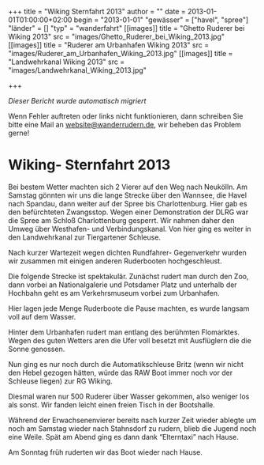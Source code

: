 +++
title = "Wiking Sternfahrt 2013"
author = ""
date = 2013-01-01T01:00:00+02:00
begin = "2013-01-01"
"gewässer" = ["havel", "spree"]
"länder" = []
"typ" = "wanderfahrt"
[[images]]
title = "Ghetto Ruderer bei Wiking 2013"
src = "images/Ghetto_Ruderer_bei_Wiking_2013.jpg"
[[images]]
title = "Ruderer am Urbanhafen Wiking 2013"
src = "images/Ruderer_am_Urbanhafen_Wiking_2013.jpg"
[[images]]
title = "Landwehrkanal Wiking 2013"
src = "images/Landwehrkanal_Wiking_2013.jpg"

+++


*Dieser Bericht wurde automatisch migriert*

Wenn Fehler auftreten oder links nicht funktionieren, dann schreiben Sie bitte eine Mail an website@wanderrudern.de, wir beheben das Problem gerne!



# Wiking- Sternfahrt 2013


Bei bestem Wetter machten sich 2 Vierer auf den Weg nach Neukölln. Am Samstag gönnten wir uns die lange Strecke über den Wannsee, die Havel nach Spandau, dann weiter auf der Spree bis Charlottenburg. Hier gab es den befürchteten Zwangsstop. Wegen einer Demonstration der DLRG war die Spree am Schloß Charlottenburg gesperrt. Wir nahmen daher den Umweg über Westhafen- und Verbindungskanal. Von hier ging es weiter in den Landwehrkanal zur Tiergartener Schleuse.

Nach kurzer Wartezeit wegen dichten Rundfahrer- Gegenverkehr wurden wir zusammen mit einigen anderen Ruderbooten hochgeschleust.

Die folgende Strecke ist spektakulär. Zunächst rudert man durch den Zoo, dann vorbei an Nationalgalerie und Potsdamer Platz und unterhalb der Hochbahn geht es am Verkehrsmuseum vorbei zum Urbanhafen.

Hier lagen jede Menge Ruderboote die Pause machten, es wurde langsam voll auf dem Wasser.

Hinter dem Urbanhafen rudert man entlang des berühmten Flomarktes. Wegen des guten Wetters aren die Ufer voll besetzt mit Ausflüglern die die Sonne genossen.

Nun ging es nur noch durch die Automatikschleuse Britz (wenn wir nicht den Hebel gezogen hätten, würde das RAW Boot immer noch vor der Schleuse liegen) zur RG Wiking.

Diesmal waren nur 500 Ruderer über Wasser gekommen, also weniger los als sonst. Wir fanden leicht einen freien Tisch in der Bootshalle.

Während der Erwachsenenvierer bereits nach kurzer Zeit wieder ablegte um noch am Samstag wieder nach Stahnsdorf zu rudern, blieb die Jugend noch eine Weile. Spät am Abend ging es dann dank “Elterntaxi” nach Hause.

Am Sonntag früh ruderten wir das Boot wieder nach Hause.